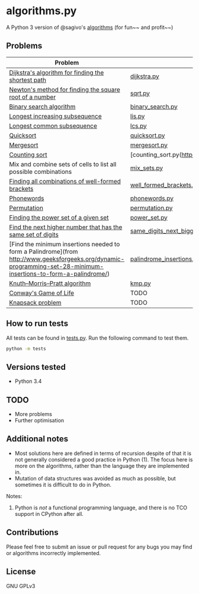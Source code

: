 algorithms.py
=============

A Python 3 version of @sagivo's [algorithms](https://github.com/sagivo/algorithms) (for fun~~ and profit~~)

Problems
--------

| Problem                                                                                                                                                                                   | Solution                                                                                                       |
| ----------------------------------------------------------------------------------------------------------------------------------------------------------------------------------------- | --------------------------                                                                                     |
| [Dijkstra's algorithm for finding the shortest path](https://en.wikipedia.org/wiki/Dijkstra%27s_algorithm)                                                                                | [dijkstra.py](https://github.com/microamp/algorithms.py/blob/master/dijkstra.py)                               |
| [Newton's method for finding the square root of a number](https://en.wikipedia.org/wiki/Newton%27s_method)                                                                                | [sqrt.py](https://github.com/microamp/algorithms.py/blob/master/sqrt.py)                                       |
| [Binary search algorithm](https://en.wikipedia.org/wiki/Binary_search_algorithm)                                                                                                          | [binary_search.py](https://github.com/microamp/algorithms.py/blob/master/binary_search.py)                     |
| [Longest increasing subsequence](http://en.wikipedia.org/wiki/Longest_increasing_subsequence)                                                                                             | [lis.py](https://github.com/microamp/algorithms.py/blob/master/lis.py)                                         |
| [Longest common subsequence](https://en.wikipedia.org/wiki/Longest_common_subsequence_problem)                                                                                            | [lcs.py](https://github.com/microamp/algorithms.py/blob/master/lcs.py)                                         |
| [Quicksort](http://en.wikipedia.org/wiki/Quicksort)                                                                                                                                       | [quicksort.py](https://github.com/microamp/algorithms.py/blob/master/quicksort.py)                             |
| [Mergesort](https://en.wikipedia.org/wiki/Merge_sort)                                                                                                                                     | [mergesort.py](https://github.com/microamp/algorithms.py/blob/master/mergesort.py)                             |
| [Counting sort](http://en.wikipedia.org/wiki/Counting_sort)                                                                                                                               | [counting_sort.py(https://github.com/microamp/algorithms.py/blob/master/counting_sort.py)]                     |
| Mix and combine sets of cells to list all possible combinations                                                                                                                           | [mix_sets.py](https://github.com/microamp/algorithms.py/blob/master/mix_sets.py)                               |
| [Finding all combinations of well-formed brackets](http://stackoverflow.com/questions/727707/finding-all-combinations-of-well-formed-brackets)                                            | [well_formed_brackets.py](https://github.com/microamp/algorithms.py/blob/master/well_formed_brackets.py)       |
| [Phonewords](http://www.mobilefish.com/services/phonenumber_words/phonenumber_words.php)                                                                                                  | [phonewords.py](https://github.com/microamp/algorithms.py/blob/master/phonewords.py)                           |
| [Permutation](https://en.wikipedia.org/wiki/Permutation)                                                                                                                                  | [permutation.py](https://github.com/microamp/algorithms.py/blob/master/permutation.py)                         |
| [Finding the power set of a given set](http://en.wikipedia.org/wiki/Power_set)                                                                                                            | [power_set.py](https://github.com/microamp/algorithms.py/blob/master/power_set.py)                             |
| [Find the next higher number that has the same set of digits](http://stackoverflow.com/questions/9368205/given-a-number-find-the-next-higher-number-which-has-the-exact-same-set-of-digi) | [same_digits_next_bigger.py](https://github.com/microamp/algorithms.py/blob/master/same_digits_next_bigger.py) |
| [Find the minimum insertions needed to form a Palindrome](from http://www.geeksforgeeks.org/dynamic-programming-set-28-minimum-insertions-to-form-a-palindrome/)                          | [palindrome_insertions.py](https://github.com/microamp/algorithms.py/blob/master/palindrome_insertions.py)     |
| [Knuth–Morris–Pratt algorithm](http://en.wikipedia.org/wiki/Knuth%E2%80%93Morris%E2%80%93Pratt_algorithm)                                                                                 | [kmp.py](https://github.com/microamp/algorithms.py/blob/master/kmp.py)                                         |
| [Conway's Game of Life](https://en.wikipedia.org/wiki/Conway%27s_Game_of_Life)                                                                                                            | TODO                                                                                                           |
| [Knapsack problem](http://en.wikipedia.org/wiki/Knapsack_problem)                                                                                                                         | TODO                                                                                                           |

How to run tests
----------------

All tests can be found in [tests.py](https://github.com/microamp/algorithms.py/blob/master/tests.py). Run the following command to test them.

```bash
python -m tests
```

Versions tested
---------------

- Python 3.4

TODO
----

- More problems
- Further optimisation

Additional notes
----------------

- Most solutions here are defined in terms of recursion despite of that it is not generally considered a good practice in Python (1). The focus here is more on the algorithms, rather than the language they are implemented in.
- Mutation of data structures was avoided as much as possible, but sometimes it is difficult to do in Python.

Notes:

1. Python is _not_ a functional programming language, and there is no TCO support in CPython after all.

Contributions
-------------

Please feel free to submit an issue or pull request for any bugs you may find or algorithms incorrectly implemented.

License
-------
GNU GPLv3